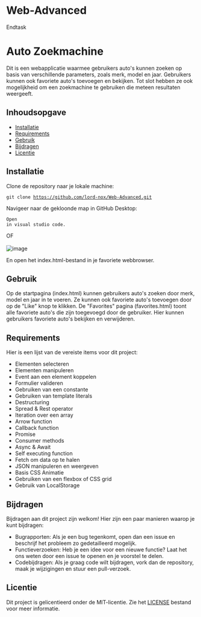 # Web-Advanced
Endtask
    <h1>Auto Zoekmachine</h1>
    <p>Dit is een webapplicatie waarmee gebruikers auto's kunnen zoeken op basis van verschillende parameters, zoals merk, model en jaar. Gebruikers kunnen ook favoriete auto's toevoegen en bekijken. Tot slot hebben ze ook mogelijkheid om een zoekmachine te gebruiken die meteen resultaten weergeeft.</p>
    <h2>Inhoudsopgave</h2>
    <ul>
        <li><a href="#installatie">Installatie</a></li>
        <li><a href="#requirements">Requirements</a></li>
        <li><a href="#gebruik">Gebruik</a></li>
        <li><a href="#bijdragen">Bijdragen</a></li>
        <li><a href="#licentie">Licentie</a></li>
    </ul>
    <h2 id="installatie">Installatie</h2>
    <p>Clone de repository naar je lokale machine:</p>
    <pre><code>git clone https://github.com/lord-nox/Web-Advanced.git</code></pre>
    <p>Navigeer naar de gekloonde map in GitHub Desktop:</p>
    <pre><code>Open in visual studio code.</code></pre>
    OF <br /><br />
    ![image](https://github.com/lord-nox/Web-Advanced/assets/163293931/1ec77ad6-3ba2-47be-b059-8dd6e4cc9570) <br />
    <p> En open het index.html-bestand in je favoriete webbrowser.</p>
    <h2 id="gebruik">Gebruik</h2>
    <p>Op de startpagina (index.html) kunnen gebruikers auto's zoeken door merk, model en jaar in te voeren. Ze kunnen ook favoriete auto's toevoegen door op de "Like" knop te klikken. De "Favorites" pagina (favorites.html) toont alle favoriete auto's die zijn toegevoegd door de gebruiker. Hier kunnen gebruikers favoriete auto's bekijken en verwijderen.</p>
    <h2 id="requirements">Requirements</h2>
    <p>Hier is een lijst van de vereiste items voor dit project:</p>
    <ul>
        <li>Elementen selecteren</li>
        <li>Elementen manipuleren</li>
        <li>Event aan een element koppelen</li>
        <li>Formulier valideren</li>
        <li>Gebruiken van een constante</li>
        <li>Gebruiken van template literals</li>
        <li>Destructuring</li>
        <li>Spread & Rest operator</li>
        <li>Iteration over een array</li>
        <li>Arrow function</li>
        <li>Callback function</li>
        <li>Promise</li>
        <li>Consumer methods</li>
        <li>Async & Await</li>
        <li>Self executing function</li>
        <li>Fetch om data op te halen</li>
        <li>JSON manipuleren en weergeven</li>
        <li>Basis CSS Animatie</li>
        <li>Gebruiken van een flexbox of CSS grid</li>
        <li>Gebruik van LocalStorage</li>
    </ul>
    <h2 id="bijdragen">Bijdragen</h2>
    <p>Bijdragen aan dit project zijn welkom! Hier zijn een paar manieren waarop je kunt bijdragen:</p>
    <ul>
        <li>Bugrapporten: Als je een bug tegenkomt, open dan een issue en beschrijf het probleem zo gedetailleerd mogelijk.</li>
        <li>Functieverzoeken: Heb je een idee voor een nieuwe functie? Laat het ons weten door een issue te openen en je voorstel te delen.</li>
        <li>Codebijdragen: Als je graag code wilt bijdragen, vork dan de repository, maak je wijzigingen en stuur een pull-verzoek.</li>
    </ul>
    <h2 id="licentie">Licentie</h2>
    <p>Dit project is gelicentieerd onder de MIT-licentie. Zie het <a href="LICENSE">LICENSE</a> bestand voor meer informatie.</p>

